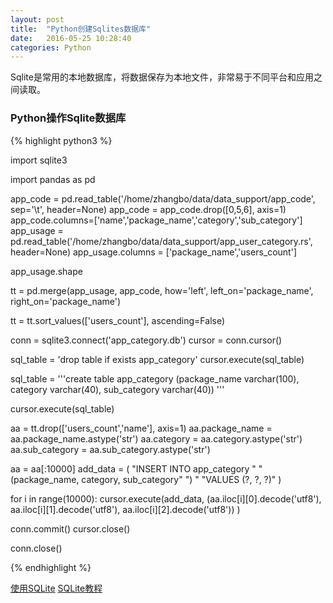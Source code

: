 ```yaml
---
layout: post
title:  "Python创建Sqlites数据库"
date:   2016-05-25 10:28:40
categories: Python
---
```


Sqlite是常用的本地数据库，将数据保存为本地文件，非常易于不同平台和应用之间读取。

### Python操作Sqlite数据库

{% highlight python3 %}

import sqlite3

import pandas as pd

app_code = pd.read_table('/home/zhangbo/data/data_support/app_code', sep='\t',
                         header=None)
app_code = app_code.drop([0,5,6], axis=1)                        
app_code.columns=['name','package_name','category','sub_category']
app_usage = pd.read_table('/home/zhangbo/data/data_support/app_user_category.rs',
                          header=None)
app_usage.columns = ['package_name','users_count']

app_usage.shape

tt = pd.merge(app_usage, app_code, how='left', left_on='package_name', 
              right_on='package_name')


tt = tt.sort_values(['users_count'], ascending=False)

conn = sqlite3.connect('app_category.db')
cursor = conn.cursor()

sql_table = 'drop table  if exists app_category'
cursor.execute(sql_table)

sql_table = '''create table app_category (package_name varchar(100), 
category varchar(40), sub_category varchar(40))
'''

cursor.execute(sql_table)

aa = tt.drop(['users_count','name'], axis=1)
aa.package_name = aa.package_name.astype('str')
aa.category = aa.category.astype('str')
aa.sub_category = aa.sub_category.astype('str')

aa = aa[:10000]
add_data = (
    "INSERT INTO app_category "
    "(package_name, category, sub_category"
    ") "
    "VALUES (?, ?, ?)"
    )

for i in range(10000):
    cursor.execute(add_data, (aa.iloc[i][0].decode('utf8'), aa.iloc[i][1].decode('utf8'),
                              aa.iloc[i][2].decode('utf8')) )

conn.commit()
cursor.close()

conn.close()

{% endhighlight %}


[使用SQLite][ref1]
[SQLite教程][ref2]

[ref1]: http://www.liaoxuefeng.com/wiki/001374738125095c955c1e6d8bb493182103fac9270762a000/001388320596292f925f46d56ef4c80a1c9d8e47e2d5711000

[ref2]: http://www.runoob.com/sqlite/sqlite-tutorial.html

